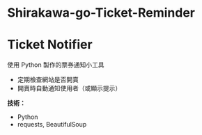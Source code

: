 # Shirakawa-go-Ticket-Reminder
# Ticket Notifier

使用 Python 製作的票券通知小工具  
- 定期檢查網站是否開賣  
- 開賣時自動通知使用者（或顯示提示）

**技術：**
- Python
- requests, BeautifulSoup
